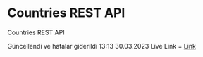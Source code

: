 # Countries REST API
Countries REST API

Güncellendi ve hatalar giderildi 13:13 30.03.2023
Live Link = [Link](https://countriesapiekn.netlify.app/)
